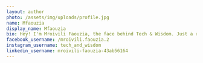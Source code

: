 ```yaml
---
layout: author
photo: /assets/img/uploads/profile.jpg
name: Mfaouzia
display_name: Mfaouzia
bio: Hey! I'm Mroivili Faouzia, the face behind Tech & Wisdom. Just a regular person who loves tinkering with tech and exploring life's twists and turns. Got a soft spot for Chinese culture too. Here to share real talk on everything from coding to life's little wins. Excited to have you along for this journey – it's more fun with friends!
facebook_username: /mroivili.faouzia.2
instagram_username: tech_and_wisdom
linkedin_username: mroivili-faouzia-43ab56164
---
```


